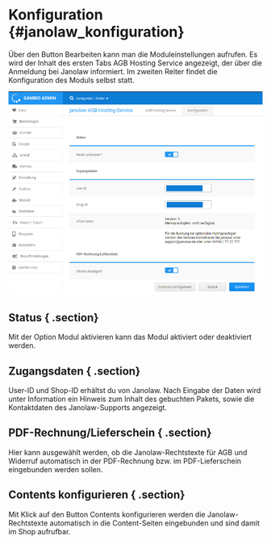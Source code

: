 # Konfiguration {#janolaw_konfiguration}

Über den Button Bearbeiten kann man die Moduleinstellungen aufrufen. Es wird der Inhalt des ersten Tabs AGB Hosting Service angezeigt, der über die Anmeldung bei Janolaw informiert. Im zweiten Reiter findet die Konfiguration des Moduls selbst statt.

![](Bilder/janolaw/Jano_002.png "Reiter Konfiguration")

## Status { .section}

Mit der Option Modul aktivieren kann das Modul aktiviert oder deaktiviert werden.

## Zugangsdaten { .section}

User-ID und Shop-ID erhältst du von Janolaw. Nach Eingabe der Daten wird unter Information ein Hinweis zum Inhalt des gebuchten Pakets, sowie die Kontaktdaten des Janolaw-Supports angezeigt.

## PDF-Rechnung/Lieferschein { .section}

Hier kann ausgewählt werden, ob die Janolaw-Rechtstexte für AGB und Widerruf automatisch in der PDF-Rechnung bzw. im PDF-Lieferschein eingebunden werden sollen.

## Contents konfigurieren { .section}

Mit Klick auf den Button Contents konfigurieren werden die Janolaw-Rechtstexte automatisch in die Content-Seiten eingebunden und sind damit im Shop aufrufbar.



